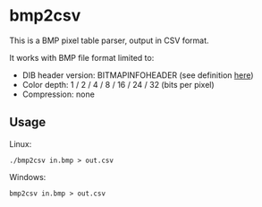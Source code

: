 # bmp2csv
This is a BMP pixel table parser, output in CSV format.

It works with BMP file format limited to:

* DIB header version: BITMAPINFOHEADER (see definition [here](https://msdn.microsoft.com/en-us/library/windows/desktop/dd183376(v=vs.85).aspx))
* Color depth: 1 / 2 / 4 / 8 / 16 / 24 / 32 (bits per pixel)
* Compression: none

## Usage
Linux:
```shell
./bmp2csv in.bmp > out.csv
```
Windows:
```shell
bmp2csv in.bmp > out.csv
```
